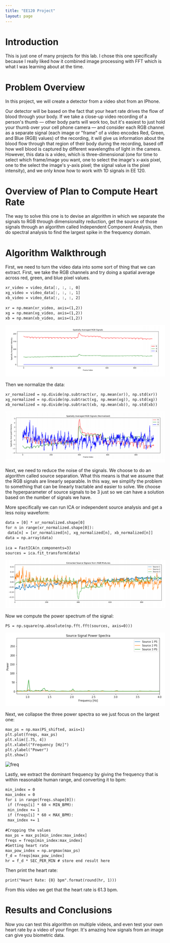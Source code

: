```yaml
---
title: "EE120 Project"
layout: page
---
```


# Introduction

This is just one of many projects for this lab. I chose this one specifically because I really liked how it combined image processing with FFT which is what I was learning about at the time.

# Problem Overview

In this project, we will create a detector from a video shot from an IPhone.

Our detector will be based on the fact that your heart rate drives the flow of blood through your
body. If we take a close-up video recording of a person's thumb — other body parts will work too,
but it's easiest to just hold your thumb over your cell phone camera — and consider each RGB
channel as a separate signal (each image or "frame" of a video encodes Red, Green, and Blue
(RGB) values) of the recording, it will give us information about the blood flow through that region of
their body during the recording, based off how well blood is captured by different wavelengths of
light in the camera. However, this data is a video, which is three-dimensional (one for time to select
which frame/image you want, one to select the image's x-axis pixel, one to the select the image's
y-axis pixel; the signal value is the pixel intensity), and we only know how to work with 1D signals in
EE 120.

# Overview of Plan to Compute Heart Rate

The way to solve this one is to devise an algorithm in which we separate the signals to RGB through dimensionality reduction, 
get the source of those signals through an algorithm called Independent Component Analysis, then do spectral analysis to find the 
largest spike in the frequency domain.

# Algorithm Walkthrough

First, we need to turn the video data into some sort of thing that we can extract. First, we take the RGB channels and try doing a
spatial average across red, green, and blue pixel values.

````
xr_video = video_data[:, :, :, 0]
xg_video = video_data[:, :, :, 1]
xb_video = video_data[:, :, :, 2]

xr = np.mean(xr_video, axis=(1,2))
xg = np.mean(xg_video, axis=(1,2))
xb = np.mean(xb_video, axis=(1,2))
````


![avgrgb](../assets/avgrgb.png)



Then we normalize the data:

````
xr_normalized = np.divide(np.subtract(xr, np.mean(xr)), np.std(xr))
xg_normalized = np.divide(np.subtract(xg, np.mean(xg)), np.std(xg))
xb_normalized = np.divide(np.subtract(xb, np.mean(xb)), np.std(xb))
````

![avgrgbnorm](../assets/avgrgbnorm.png)



Next, we need to reduce the noise of the signals. We choose to do an algorithm called source separation. What this means is that we assume that the
RGB signals are linearly separable. In this way, we simplify the problem to something that can be linearly tractable and easier to solve. We choose
the hyperparameter of source signals to be 3 just so we can have a solution based on the number of signals we have.

More specifically we can run ICA or independent source analysis and get a less noisy waveform:

````
data = [0] * xr_normalized.shape[0]
for n in range(xr_normalized.shape[0]):
 data[n] = [xr_normalized[n], xg_normalized[n], xb_normalized[n]]
data = np.array(data)

ica = FastICA(n_components=3)
sources = ica.fit_transform(data)

````

![srcsig](../assets/srcsig.png)


Now we compute the power spectrum of the signal:

````
PS = np.square(np.absolute(np.fft.fft(sources, axis=0)))
````

![pwr](../assets/pwr.png)


Next, we collapse the three power spectra so we just focus on the largest one:

```
max_ps = np.max(PS_shifted, axis=1)
plt.plot(freqs, max_ps)
plt.xlim([.75, 4])
plt.xlabel("Frequency [Hz]")
plt.ylabel("Power")
plt.show()
````

![freq](../assets/freq.png)

Lastly, we extract the dominant frequency by giving the frequency that is within reasonable human range, and converting it to bpm:

````
min_index = 0
max_index = 0
for i in range(freqs.shape[0]):
 if (freqs[i] * 60 < MIN_BPM):
 min_index += 1
 if (freqs[i] * 60 < MAX_BPM):
 max_index += 1

#Cropping the values
max_ps = max_ps[min_index:max_index]
freqs = freqs[min_index:max_index]
#Getting heart rate
max_pow_index = np.argmax(max_ps)
f_d = freqs[max_pow_index]
hr = f_d * SEC_PER_MIN # store end result here
````

Then print the heart rate:

````
print("Heart Rate: {0} bpm".format(round(hr, 1)))
````

From this video we get that the heart rate is 61.3 bpm.

# Results and Conclusions

Now you can test this algorithm on multiple videos, and even test your own heart rate by a video of your finger. 
It's amazing how signals from an image can give you biometric data.


 

